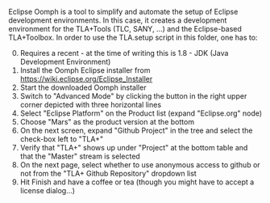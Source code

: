 Eclipse Oomph is a tool to simplify and automate the setup of Eclipse development environments. In this case, it creates a development environment for the TLA+Tools (TLC, SANY, ...) and the Eclipse-based TLA+Toolbox. In order to use the TLA.setup script in this folder, one has to:

0. Requires a recent - at the time of writing this is 1.8 - JDK (Java Development Environment)
1. Install the Oomph Eclipse installer from https://wiki.eclipse.org/Eclipse_Installer
2. Start the downloaded Oomph installer
3. Switch to "Advanced Mode" by clicking the button in the right upper corner depicted with three horizontal lines
4. Select "Eclipse Platform" on the Product list (expand "Eclipse.org" node)
  1. Choose "Mars" as the product version at the bottom
5. On the next screen, expand "Github Project" in the tree and select the check-box left to "TLA+"
  1. Verify that "TLA+" shows up under "Project" at the bottom table and that the "Master" stream is selected
6. On the next page, select whether to use anonymous access to github or not from the "TLA+ Github Repository" dropdown list
7. Hit Finish and have a coffee or tea (though you might have to accept a license dialog...)

